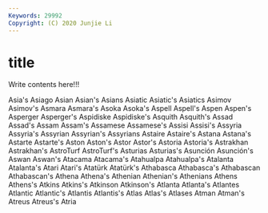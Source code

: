 ```yaml
---
Keywords: 29992
Copyright: (C) 2020 Junjie Li
---
```


# title

Write contents here!!!

Asia's 
Asiago 
Asian 
Asian's 
Asians 
Asiatic 
Asiatic's
Asiatics 
Asimov 
Asimov's 
Asmara 
Asmara's 
Asoka 
Asoka's 
Aspell 
Aspell's 
Aspen
Aspen's 
Asperger 
Asperger's 
Aspidiske 
Aspidiske's 
Asquith 
Asquith's 
Assad 
Assad's 
Assam
Assam's 
Assamese 
Assamese's 
Assisi 
Assisi's 
Assyria 
Assyria's 
Assyrian 
Assyrian's 
Assyrians
Astaire 
Astaire's 
Astana 
Astana's 
Astarte 
Astarte's 
Aston 
Aston's 
Astor 
Astor's
Astoria 
Astoria's 
Astrakhan 
Astrakhan's 
AstroTurf 
AstroTurf's 
Asturias 
Asturias's 
Asunción 
Asunción's
Aswan 
Aswan's 
Atacama 
Atacama's 
Atahualpa 
Atahualpa's 
Atalanta 
Atalanta's 
Atari 
Atari's
Atatürk 
Atatürk's 
Athabasca 
Athabasca's 
Athabascan 
Athabascan's 
Athena 
Athena's 
Athenian 
Athenian's
Athenians 
Athens 
Athens's 
Atkins 
Atkins's 
Atkinson 
Atkinson's 
Atlanta 
Atlanta's 
Atlantes
Atlantic 
Atlantic's 
Atlantis 
Atlantis's 
Atlas 
Atlas's 
Atlases 
Atman 
Atman's 
Atreus
Atreus's 
Atria 
